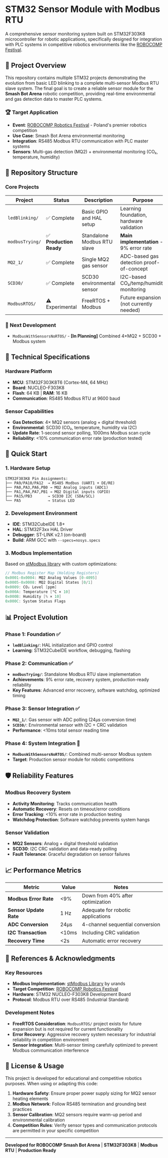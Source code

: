 # STM32 Sensor Module with Modbus RTU

A comprehensive sensor monitoring system built on STM32F303K8 microcontroller for robotic applications, specifically designed for integration with PLC systems in competitive robotics environments like the [ROBOCOMP Festival](https://www.robocomp.info/).

## 🎯 Project Overview

This repository contains multiple STM32 projects demonstrating the evolution from basic LED blinking to a complete multi-sensor Modbus RTU slave system. The final goal is to create a reliable sensor module for the **Smash Bot Arena** robotic competition, providing real-time environmental and gas detection data to master PLC systems.

### 🏆 Target Application

- **Event**: [ROBOCOMP Robotics Festival](https://www.robocomp.info/) - Poland's premier robotics competition
- **Use Case**: Smash Bot Arena environmental monitoring
- **Integration**: RS485 Modbus RTU communication with PLC master systems
- **Sensors**: Multi-gas detection (MQ2) + environmental monitoring (CO₂, temperature, humidity)

## 📁 Repository Structure

### Core Projects

| Project         | Status                  | Description                 | Purpose                                  |
| --------------- | ----------------------- | --------------------------- | ---------------------------------------- |
| `ledBlinking/`  | ✅ Complete             | Basic GPIO and HAL setup    | Learning foundation, hardware validation |
| `modbusTrying/` | ✅ **Production Ready** | Standalone Modbus RTU slave | **Main implementation** - 9% error rate  |
| `MQ2_1/`        | ✅ Complete             | Single MQ2 gas sensor       | ADC-based gas detection proof-of-concept |
| `SCD30/`        | ✅ Complete             | SCD30 environmental sensor  | I2C-based CO₂/temp/humidity monitoring   |
| `ModbusRTOS/`   | ⚠️ Experimental         | FreeRTOS + Modbus           | Future expansion (not currently needed)  |

### 🎯 Next Development

- `ModbusWithSensorsNoRTOS/` - **[In Planning]** Combined 4×MQ2 + SCD30 + Modbus system

## 🔧 Technical Specifications

### Hardware Platform

- **MCU**: STM32F303K8T6 (Cortex-M4, 64 MHz)
- **Board**: NUCLEO-F303K8
- **Flash**: 64 KB | **RAM**: 16 KB
- **Communication**: RS485 Modbus RTU at 9600 baud

### Sensor Capabilities

- **Gas Detection**: 4× MQ2 sensors (analog + digital threshold)
- **Environmental**: SCD30 (CO₂, temperature, humidity via I2C)
- **Update Rate**: 1-second sensor polling, 1000ms Modbus scan cycle
- **Reliability**: <10% communication error rate (production tested)

## 🚀 Quick Start

### 1. Hardware Setup

```
STM32F303K8 Pin Assignments:
├── PA9/PA10/PA12  → RS485 Modbus (UART1 + DE/RE)
├── PA0,PA3,PA6,PB0 → MQ2 Analog inputs (ADC1)
├── PA1,PA4,PA7,PB1 → MQ2 Digital inputs (GPIO)
├── PA15/PB3       → SCD30 I2C (SDA/SCL)
└── PA5            → Status LED
```

### 2. Development Environment

- **IDE**: STM32CubeIDE 1.8+
- **HAL**: STM32F3xx HAL Driver
- **Debugger**: ST-LINK v2.1 (on-board)
- **Build**: ARM GCC with `--specs=nosys.specs`

### 3. Modbus Implementation

Based on [stModbus library](https://github.com/urands/stModbus) with custom optimizations:

```c
// Modbus Register Map (Holding Registers)
0x0001-0x0004: MQ2 Analog Values [0-4095]
0x0005-0x0008: MQ2 Digital States [0/1]
0x0009: CO₂ Level [ppm]
0x000A: Temperature [°C × 10]
0x000B: Humidity [% × 10]
0x000C: System Status Flags
```

## 📊 Project Evolution

### Phase 1: Foundation ✅

- **`ledBlinking/`**: HAL initialization and GPIO control
- **Learning**: STM32CubeIDE workflow, debugging, flashing

### Phase 2: Communication ✅

- **`modbusTrying/`**: Standalone Modbus RTU slave implementation
- **Achievements**: 9% error rate, recovery system, production-ready reliability
- **Key Features**: Advanced error recovery, software watchdog, optimized timing

### Phase 3: Sensor Integration ✅

- **`MQ2_1/`**: Gas sensor with ADC polling (24μs conversion time)
- **`SCD30/`**: Environmental sensor with I2C + CRC validation
- **Performance**: <10ms total sensor reading time

### Phase 4: System Integration 🔄

- **`ModbusWithSensorsNoRTOS/`**: Combined multi-sensor Modbus system
- **Target**: Production sensor module for robotic competitions

## 🛡️ Reliability Features

### Modbus Recovery System

- **Activity Monitoring**: Tracks communication health
- **Automatic Recovery**: Resets on timeout/error conditions
- **Error Tracking**: <10% error rate in production testing
- **Watchdog Protection**: Software watchdog prevents system hangs

### Sensor Validation

- **MQ2 Sensors**: Analog + digital threshold validation
- **SCD30**: I2C CRC validation and data-ready polling
- **Fault Tolerance**: Graceful degradation on sensor failures

## 📈 Performance Metrics

| Metric                 | Value | Notes                             |
| ---------------------- | ----- | --------------------------------- |
| **Modbus Error Rate**  | <9%   | Down from 40% after optimization  |
| **Sensor Update Rate** | 1 Hz  | Adequate for robotic applications |
| **ADC Conversion**     | 24μs  | 4-channel sequential conversion   |
| **I2C Transaction**    | <10ms | Including CRC validation          |
| **Recovery Time**      | <2s   | Automatic error recovery          |

## 🔗 References & Acknowledgments

### Key Resources

- **Modbus Implementation**: [stModbus Library](https://github.com/urands/stModbus) by urands
- **Target Competition**: [ROBOCOMP Robotics Festival](https://www.robocomp.info/)
- **Hardware**: STM32 NUCLEO-F303K8 Development Board
- **Protocol**: Modbus RTU over RS485 (Industrial Standard)

### Development Notes

- **FreeRTOS Consideration**: `ModbusRTOS/` project exists for future expansion but is not required for current functionality
- **Error Recovery**: Aggressive recovery system necessary for industrial reliability in competition environment
- **Sensor Integration**: Multi-sensor timing carefully optimized to prevent Modbus communication interference

## 📝 License & Usage

This project is developed for educational and competitive robotics purposes. When using or adapting this code:

1. **Hardware Safety**: Ensure proper power supply sizing for MQ2 sensor heating elements
2. **Modbus Network**: Follow RS485 termination and grounding best practices
3. **Sensor Calibration**: MQ2 sensors require warm-up period and environmental calibration
4. **Competition Rules**: Verify sensor types and communication protocols are permitted in your specific competition

---

**Developed for ROBOCOMP Smash Bot Arena** | **STM32F303K8** | **Modbus RTU** | **Production Ready**
